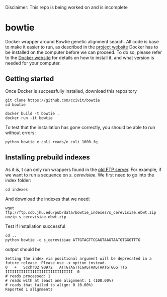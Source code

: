 Disclaimer: This repo is being worked on and is incomplete

# bowtie
Docker wrapper around Bowtie genetic alignment search. All code is base to make it easier to run, as described in the [project website](http://bowtie-bio.sourceforge.net/index.shtml)
Docker has to be installed on the computer before we can proceed. To do so, please refer to the [Docker website](https://docs.docker.com/get-docker/) for details on how to install it, and what version is needed for your computer.

## Getting started
Once Docker is successfully installed, download this repository
```
git clone https://github.com/ccivit/bowtie
cd bowtie
```

```
docker build -t bowtie .
docker run -it bowtie
```

To test that the installation has gone correctly, you should be able to run without errors:
```
python bowtie e_coli reads/e_coli_1000.fq
```

## Installing prebuild indexes

As it is, t can only run wrappers found in the [old FTP server](ftp://ftp.ccb.jhu.edu/pub/data/bowtie_indexes/). For example, if we want to run a sequence on <em>s. cerevisiae</em>. We first need to go into the index folder:
```
cd indexes
```
And download the indexes that we need:
```
wget ftp://ftp.ccb.jhu.edu/pub/data/bowtie_indexes/s_cerevisiae.ebwt.zip
unzip s_cerevisiae.ebwt.zip 
```
Test if installation successful

```
cd ..
python bowtie -c s_cerevisiae ATTGTAGTTCGAGTAAGTAATGTGGGTTTG
```


output should be
```
Setting the index via positional argument will be deprecated in a future release. Please use -x option instead.
0	+	Scchr02	90972	ATTGTAGTTCGAGTAAGTAATGTGGGTTTG	IIIIIIIIIIIIIIIIIIIIIIIIIIIIII	0	
# reads processed: 1
# reads with at least one alignment: 1 (100.00%)
# reads that failed to align: 0 (0.00%)
Reported 1 alignments
```
